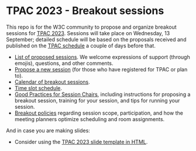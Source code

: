 # TPAC 2023 - Breakout sessions
This repo is for the W3C community to propose and organize breakout sessions for [TPAC 2023](https://www.w3.org/2023/09/TPAC/). Sessions will take place on Wednesday, 13 September; detailed schedule will be based on the proposals received and published on the [TPAC schedule](https://www.w3.org/2023/09/TPAC/schedule.html#wednesday) a couple of days before that.

* [List of proposed sessions](https://github.com/w3c/tpac2023-breakouts/issues). We welcome expressions of support (through emojis), questions, and other comments.
* [Propose a new session](https://github.com/w3c/tpac2023-breakouts/issues/new?assignees=&labels=session&projects=&template=session.yml) (for those who have registered for TPAC or plan to).
* [Calendar of breakout sessions](https://www.w3.org/calendar/tpac2023/breakout-sessions/).
* [Time slot schedule](https://github.com/w3c/tpac2023-breakouts/wiki/Breakout-time-slots).
* [Good Practices for Session Chairs](https://github.com/w3c/tpac-breakouts/wiki/Good-Practices-for-Session-Chairs), including instructions for proposing a breakout session, training for your session, and tips for running your session.
* [Breakout policies](https://github.com/w3c/tpac-breakouts/wiki/Policies) regarding session scope, participation, and how the meeting planners optimize scheduling and room assignments.

And in case you are making slides:
* Consider using the [TPAC 2023 slide template in HTML](https://www.w3.org/2023/Talks/TPAC/Templates/).
